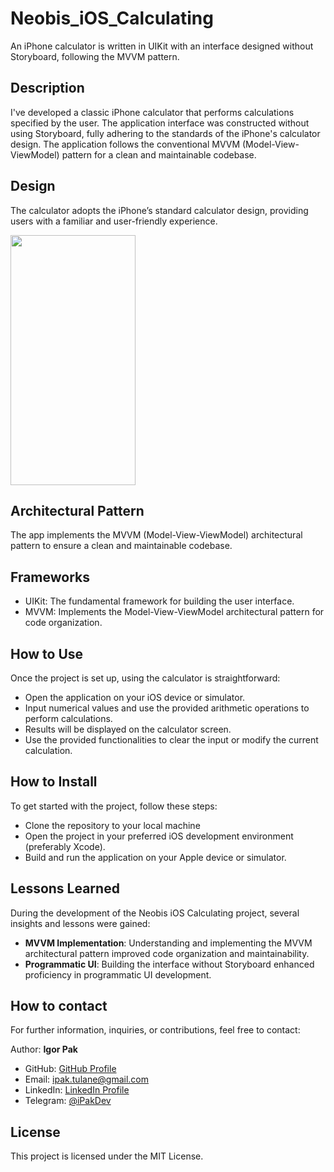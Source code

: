# Neobis_iOS_Calculating
An iPhone calculator is written in UIKit with an interface designed without Storyboard, following the MVVM pattern.

## Description
I've developed a classic iPhone calculator that performs calculations specified by the user. The application interface was constructed without using Storyboard, fully adhering to the standards of the iPhone's calculator design. The application follows the conventional MVVM (Model-View-ViewModel) pattern for a clean and maintainable codebase.

## Design
The calculator adopts the iPhone’s standard calculator design, providing users with a familiar and user-friendly experience.

<img src="https://github.com/iPakTulane/Neobis_iOS_Calculating/assets/117035210/6418027c-9b06-4e6d-8824-4d2361ca8e36" width="200" height="400" align="center"/>

## Architectural Pattern
The app implements the MVVM (Model-View-ViewModel) architectural pattern to ensure a clean and maintainable codebase.

## Frameworks
- UIKit: The fundamental framework for building the user interface.
- MVVM: Implements the Model-View-ViewModel architectural pattern for code organization.

## How to Use
Once the project is set up, using the calculator is straightforward:
- Open the application on your iOS device or simulator.
- Input numerical values and use the provided arithmetic operations to perform calculations.
- Results will be displayed on the calculator screen.
- Use the provided functionalities to clear the input or modify the current calculation.

## How to Install
To get started with the project, follow these steps:
- Clone the repository to your local machine
- Open the project in your preferred iOS development environment (preferably Xcode).
- Build and run the application on your Apple device or simulator.

## Lessons Learned
During the development of the Neobis iOS Calculating project, several insights and lessons were gained:

- **MVVM Implementation**: Understanding and implementing the MVVM architectural pattern improved code organization and maintainability.
- **Programmatic UI**: Building the interface without Storyboard enhanced proficiency in programmatic UI development.

## How to contact
For further information, inquiries, or contributions, feel free to contact:

Author: **Igor Pak** 
- GitHub: [GitHub Profile](https://github.com/iPakTulane)
- Email: [ipak.tulane@gmail.com](mailto:ipak.tulane@gmail.com)
- LinkedIn: [LinkedIn Profile](https://www.linkedin.com/in/igor-pak-39152a42/)
- Telegram: [@iPakDev](https://t.me/iPakDev)

## License
This project is licensed under the MIT License.

